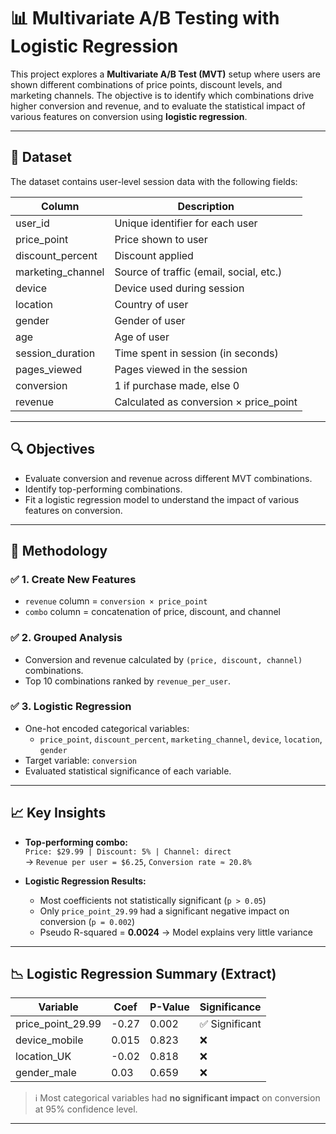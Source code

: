 # 📊 Multivariate A/B Testing with Logistic Regression

This project explores a **Multivariate A/B Test (MVT)** setup where users are shown different combinations of price points, discount levels, and marketing channels. The objective is to identify which combinations drive higher conversion and revenue, and to evaluate the statistical impact of various features on conversion using **logistic regression**.

---

## 📁 Dataset

The dataset contains user-level session data with the following fields:

| Column               | Description                                      |
|----------------------|--------------------------------------------------|
| user_id              | Unique identifier for each user                 |
| price_point          | Price shown to user                             |
| discount_percent     | Discount applied                                |
| marketing_channel    | Source of traffic (email, social, etc.)         |
| device               | Device used during session                      |
| location             | Country of user                                 |
| gender               | Gender of user                                  |
| age                  | Age of user                                     |
| session_duration     | Time spent in session (in seconds)              |
| pages_viewed         | Pages viewed in the session                     |
| conversion           | 1 if purchase made, else 0                      |
| revenue              | Calculated as conversion × price_point          |

---

## 🔍 Objectives

- Evaluate conversion and revenue across different MVT combinations.
- Identify top-performing combinations.
- Fit a logistic regression model to understand the impact of various features on conversion.

---

## 🧪 Methodology

### ✅ 1. Create New Features
- `revenue` column = `conversion × price_point`
- `combo` column = concatenation of price, discount, and channel

### ✅ 2. Grouped Analysis
- Conversion and revenue calculated by `(price, discount, channel)` combinations.
- Top 10 combinations ranked by `revenue_per_user`.

### ✅ 3. Logistic Regression
- One-hot encoded categorical variables:
  - `price_point`, `discount_percent`, `marketing_channel`, `device`, `location`, `gender`
- Target variable: `conversion`
- Evaluated statistical significance of each variable.

---

## 📈 Key Insights

- **Top-performing combo:**  
  `Price: $29.99 | Discount: 5% | Channel: direct`  
  → `Revenue per user = $6.25`, `Conversion rate ≈ 20.8%`

- **Logistic Regression Results:**
  - Most coefficients not statistically significant (`p > 0.05`)
  - Only `price_point_29.99` had a significant negative impact on conversion (`p = 0.002`)
  - Pseudo R-squared = **0.0024** → Model explains very little variance

---

## 📉 Logistic Regression Summary (Extract)

| Variable               | Coef     | P-Value  | Significance |
|------------------------|----------|----------|--------------|
| price_point_29.99      | -0.27    | 0.002    | ✅ Significant |
| device_mobile          | 0.015    | 0.823    | ❌            |
| location_UK            | -0.02    | 0.818    | ❌            |
| gender_male            | 0.03     | 0.659    | ❌            |

> ℹ️ Most categorical variables had **no significant impact** on conversion at 95% confidence level.

---



